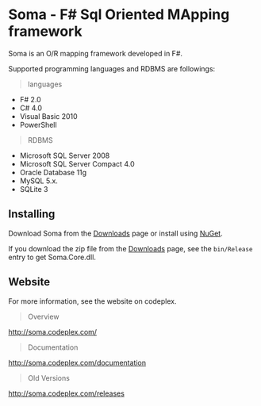 Soma - F# Sql Oriented MApping framework
=====================================

Soma is an O/R mapping framework developed in F#. 

Supported programming languages and RDBMS are followings:

> languages

* F# 2.0
* C# 4.0
* Visual Basic 2010
* PowerShell

> RDBMS

* Microsoft SQL Server 2008
* Microsoft SQL Server Compact 4.0
* Oracle Database 11g
* MySQL 5.x.
* SQLite 3

## Installing

Download Soma from the [Downloads](https://github.com/nakamura-to/Soma/downloads) page or 
install using [NuGet](http://nuget.org/List/Packages/Soma).

If you download the zip file from the [Downloads](https://github.com/nakamura-to/Soma/downloads) page, see the `bin/Release` entry to get Soma.Core.dll.

## Website

For more information, see the website on codeplex.

> Overview

http://soma.codeplex.com/

> Documentation

http://soma.codeplex.com/documentation

> Old Versions

http://soma.codeplex.com/releases

